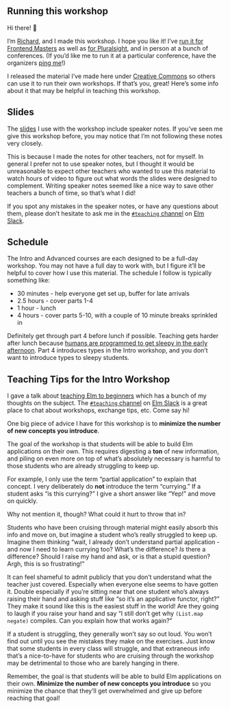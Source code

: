 ## Running this workshop

Hi there! 👋

I’m [Richard](https://twitter.com/rtfeldman), and I made this workshop. I hope
you like it! I’ve [run it for Frontend Masters](https://frontendmasters.com/courses/elm/)
as well as [for Pluralsight](https://www.pluralsight.com/courses/elm), and
in person at a bunch of conferences. (If you’d like me to run it at a particular
conference, have the organizers [ping me](https://twitter.com/rtfeldman)!)

I released the material I’ve made here under
<a rel="license" href="http://creativecommons.org/licenses/by/4.0/">Creative Commons</a>
so others can use it to run their own workshops. If that’s you, great! Here’s
some info about it that may be helpful in teaching this workshop.

## Slides

The [slides](https://docs.google.com/presentation/d/1LM_W2BRs_ItT-SPDe70C10cbwhGNHGQlJ1fVnAdnRIY/edit?usp=sharing)
I use with the workshop include speaker notes. If you’ve seen me give this
workshop before, you may notice that I’m not following these notes very closely.

This is because I made the notes for other teachers, not for myself. In general
I prefer not to use speaker notes, but I thought it would be unreasonable to
expect other teachers who wanted to use this material to watch hours of video
to figure out what words the slides were designed to complement. Writing speaker
notes seemed like a nice way to save other teachers a bunch of time, so
that’s what I did!

If you spot any mistakes in the speaker notes, or have any questions about them,
please don’t hesitate to ask me in the
[`#teaching` channel](https://elmlang.slack.com/messages/C0MF3BQ7K/)
on [Elm Slack](http://elmlang.herokuapp.com/).

## Schedule

The Intro and Advanced courses are each designed to be a full-day workshop.
You may not have a full day to work with, but I figure it’ll be helpful to cover
how I use this material. The schedule I follow is typically something like:

* 30 minutes - help everyone get set up, buffer for late arrivals
* 2.5 hours - cover parts 1-4
* 1 hour - lunch
* 4 hours - cover parts 5-10, with a couple of 10 minute breaks sprinkled in

Definitely get through part 4 before lunch if possible. Teaching gets harder
after lunch because [humans are programmed to get sleepy in the early
afternoon](https://www.webmd.com/balance/features/afternoon-energy-boosters#1).
Part 4 introduces types in the Intro workshop, and you don’t want to introduce
types to sleepy students.

## Teaching Tips for the Intro Workshop

I gave a talk about [teaching Elm to beginners](https://www.youtube.com/watch?v=G-GhUxeYc1U)
which has a bunch of my thoughts on the subject.  The
[`#teaching` channel](https://elmlang.slack.com/messages/C0MF3BQ7K/)
on [Elm Slack](http://elmlang.herokuapp.com/)
is a great place to chat about workshops, exchange tips, etc. Come say hi!

One big piece of advice I have for this workshop is to
**minimize the number of new concepts you introduce**.

The goal of the workshop is that students will be able to build Elm applications
on their own. This requires digesting a **ton** of new information,
and piling on even more on top of what’s absolutely necessary is harmful to
those students who are already struggling to keep up.

For example, I only use the term “partial application” to explain that concept.
I very deliberately do **not** introduce the term “currying.” If a student asks
“is this currying?” I give a short answer like “Yep!” and move on quickly.

Why not mention it, though? What could it hurt to throw that in?

Students who have been cruising through material might easily absorb this info
and move on, but imagine a student who’s really struggled to keep up.
Imagine them thinking “wait, I already don’t understand partial application -
and now I need to learn currying too? What’s the difference? *Is* there a
difference? Should I raise my hand and ask, or is that a stupid question?
Argh, this is so frustrating!”

It can feel shameful to admit publicly that you don’t understand what the
teacher just covered. Especially when everyone else seems to have gotten it.
Double especially if you’re sitting near that one student who’s always raising
their hand and asking stuff like “so it’s an applicative functor, right?”
They make it sound like this is the easiest stuff in the world! Are they
going to laugh if you raise your hand and say “I still don’t get why
`(List.map negate)` compiles. Can you explain how that works again?”

If a student is struggling, they generally won’t say so out loud. You won’t
find out until you see the mistakes they make on the exercises. Just know that
some students in every class will struggle, and that extraneous info that’s a
nice-to-have for students who are cruising through the workshop may be
detrimental to those who are barely hanging in there.

Remember, the goal is that students will be able to build Elm applications on
their own. **Minimize the number of new concepts you introduce** so you minimize
the chance that they’ll get overwhelmed and give up before reaching that goal!
